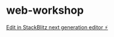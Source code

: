 # web-workshop

[Edit in StackBlitz next generation editor ⚡️](https://stackblitz.com/~/github.com/andi-rainer/web-workshop)
